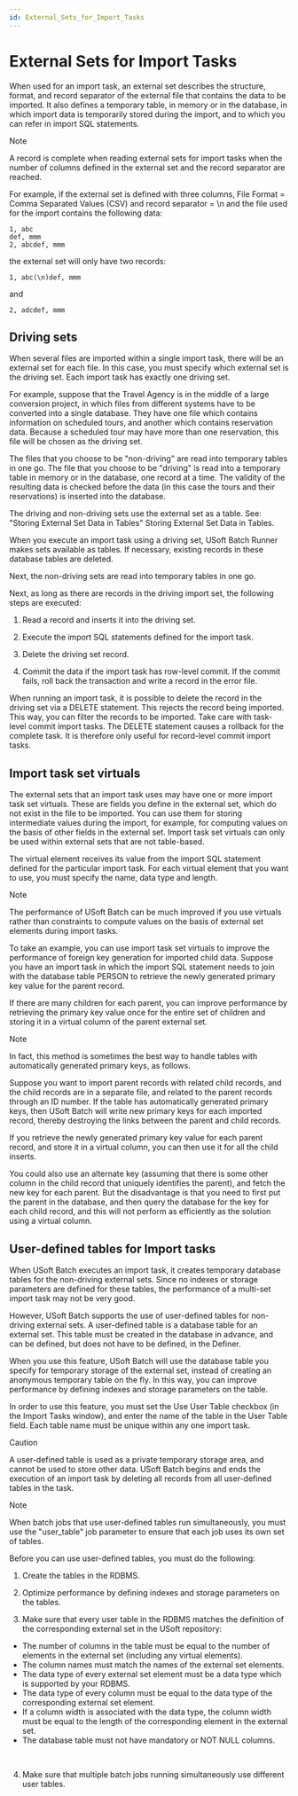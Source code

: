 ```yaml
---
id: External_Sets_for_Import_Tasks
---
```


# External Sets for Import Tasks

When used for an import task, an external set describes the structure, format, and record separator of the external file that contains the data to be imported. It also defines a temporary table, in memory or in the database, in which import data is temporarily stored during the import, and to which you can refer in import SQL statements.

> [!NOTE]
> A record is complete when reading external sets for import tasks when the number of columns defined in the external set and the record separator are reached.

For example, if the external set is defined with three columns, File Format = Comma Separated Values (CSV) and record separator = \\n and the file used for the import contains the following data:

```
1, abc
def, mmm
2, abcdef, mmm

```

the external set will only have two records:

```
1, abc(\n)def, mmm

```

and

```
2, adcdef, mmm

```

## Driving sets

When several files are imported within a single import task, there will be an external set for each file. In this case, you must specify which external set is the driving set. Each import task has exactly one driving set.

For example, suppose that the Travel Agency is in the middle of a large conversion project, in which files from different systems have to be converted into a single database. They have one file which contains information on scheduled tours, and another which contains reservation data. Because a scheduled tour may have more than one reservation, this file will be chosen as the driving set.

The files that you choose to be "non-driving" are read into temporary tables in one go. The file that you choose to be "driving" is read into a temporary table in memory or in the database, one record at a time. The validity of the resulting data is checked before the data (in this case the tours and their reservations) is inserted into the database.

The driving and non-driving sets use the external set as a table. See: "Storing External Set Data in Tables" Storing External Set Data in Tables.

When you execute an import task using a driving set, USoft Batch Runner makes sets available as tables. If necessary, existing records in these database tables are deleted.

Next, the non-driving sets are read into temporary tables in one go.

Next, as long as there are records in the driving import set, the following steps are executed:

1. Read a record and inserts it into the driving set.

2. Execute the import SQL statements defined for the import task.

3. Delete the driving set record.

4. Commit the data if the import task has row-level commit. If the commit fails, roll back the transaction and write a record in the error file.

When running an import task, it is possible to delete the record in the driving set via a DELETE statement. This rejects the record being imported. This way, you can filter the records to be imported. Take care with task-level commit import tasks. The DELETE statement causes a rollback for the complete task. It is therefore only useful for record-level commit import tasks.

## Import task set virtuals

The external sets that an import task uses may have one or more import task set virtuals. These are fields you define in the external set, which do not exist in the file to be imported. You can use them for storing intermediate values during the import, for example, for computing values on the basis of other fields in the external set. Import task set virtuals can only be used within external sets that are not table-based.

The virtual element receives its value from the import SQL statement defined for the particular import task. For each virtual element that you want to use, you must specify the name, data type and length.

> [!NOTE]
> The performance of USoft Batch can be much improved if you use virtuals rather than constraints to compute values on the basis of external set elements during import tasks.

To take an example, you can use import task set virtuals to improve the performance of foreign key generation for imported child data. Suppose you have an import task in which the import SQL statement needs to join with the database table PERSON to retrieve the newly generated primary key value for the parent record.

If there are many children for each parent, you can improve performance by retrieving the primary key value once for the entire set of children and storing it in a virtual column of the parent external set.

> [!NOTE]
> In fact, this method is sometimes the best way to handle tables with automatically generated primary keys, as follows.

Suppose you want to import parent records with related child records, and the child records are in a separate file, and related to the parent records through an ID number. If the table has automatically generated primary keys, then USoft Batch will write new primary keys for each imported record, thereby destroying the links between the parent and child records.

If you retrieve the newly generated primary key value for each parent record, and store it in a virtual column, you can then use it for all the child inserts.

You could also use an alternate key (assuming that there is some other column in the child record that uniquely identifies the parent), and fetch the new key for each parent. But the disadvantage is that you need to first put the parent in the database, and then query the database for the key for each child record, and this will not perform as efficiently as the solution using a virtual column.

## User-defined tables for Import tasks

When USoft Batch executes an import task, it creates temporary database tables for the non-driving external sets. Since no indexes or storage parameters are defined for these tables, the performance of a multi-set import task may not be very good.

However, USoft Batch supports the use of user-defined tables for non-driving external sets. A user-defined table is a database table for an external set. This table must be created in the database in advance, and can be defined, but does not have to be defined, in the Definer.

When you use this feature, USoft Batch will use the database table you specify for temporary storage of the external set, instead of creating an anonymous temporary table on the fly. In this way, you can improve performance by defining indexes and storage parameters on the table.

In order to use this feature, you must set the Use User Table checkbox (in the Import Tasks window), and enter the name of the table in the User Table field. Each table name must be unique within any one import task.

> [!CAUTION]
> A user-defined table is used as a private temporary storage area, and cannot be used to store other data. USoft Batch begins and ends the execution of an import task by deleting all records from all user-defined tables in the task.

> [!NOTE]
> When batch jobs that use user-defined tables run simultaneously, you must use the "user_table" job parameter to ensure that each job uses its own set of tables.

Before you can use user-defined tables, you must do the following:

1. Create the tables in the RDBMS.

2. Optimize performance by defining indexes and storage parameters on the tables.

3. Make sure that every user table in the RDBMS matches the definition of the corresponding external set in the USoft repository:

- The number of columns in the table must be equal to the number of elements in the external set (including any virtual elements).
- The column names must match the names of the external set elements.
- The data type of every external set element must be a data type which is supported by your RDBMS.
- The data type of every column must be equal to the data type of the corresponding external set element.
- If a column width is associated with the data type, the column width must be equal to the length of the corresponding element in the external set.
- The database table must not have mandatory or NOT NULL columns.

 

4. Make sure that multiple batch jobs running simultaneously use different user tables.